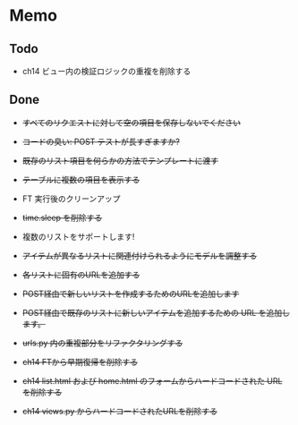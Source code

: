 # Memo

## Todo

* ch14 ビュー内の検証ロジックの重複を削除する

## Done

* ~~すべてのリクエストに対して空の項目を保存しないでください~~
* ~~コードの臭い: POST テストが長すぎますか?~~
* ~~既存のリスト項目を何らかの方法でテンプレートに渡す~~
* ~~テーブルに複数の項目を表示する~~
* FT 実行後のクリーンアップ
* ~~time.sleep を削除する~~
* 複数のリストをサポートします!

* ~~アイテムが異なるリストに関連付けられるようにモデルを調整する~~
* ~~各リストに固有のURLを追加する~~
* ~~POST経由で新しいリストを作成するためのURLを追加します~~
* ~~POST経由で既存のリストに新しいアイテムを追加するための URL を追加します。~~
* ~~urls.py 内の重複部分をリファクタリングする~~

* ~~ch14 FTから早期復帰を削除する~~
* ~~ch14 list.html および home.html のフォームからハードコードされた URL を削除する~~
* ~~ch14 views.py からハードコードされたURLを削除する~~
